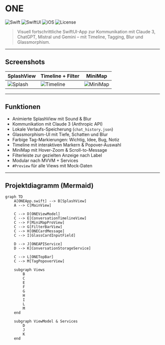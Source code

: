 # ONE

![Swift](https://img.shields.io/badge/Swift-5.10-00bfa6?logo=swift&logoColor=black)
![SwiftUI](https://img.shields.io/badge/SwiftUI-5.0-00bfa6?logo=swift&logoColor=black)
![iOS](https://img.shields.io/badge/iOS-17%2B-00bfa6?logo=apple&logoColor=black)
![License](https://img.shields.io/badge/Lizenz-CC0_1.0-00bfa6?logo=open-source-initiative&logoColor=black)

> Visuell fortschrittliche SwiftUI-App zur Kommunikation mit Claude 3, ChatGPT, Mistral und Gemini – mit Timeline, Tagging, Blur und Glassmorphism.

---

## Screenshots

| SplashView                     | Timeline + Filter               | MiniMap                       |
|--------------------------------|----------------------------------|-------------------------------|
| ![Splash](media/one_splash.png) | ![Timeline](media/one_timeline.png) | ![MiniMap](media/one_minimap.png) |

---

## Funktionen

- Animierte SplashView mit Sound & Blur
- Kommunikation mit Claude 3 (Anthropic API)
- Lokale Verlaufs-Speicherung (`chat_history.json`)
- Glassmorphism-UI mit Tiefe, Schatten und Blur
- Farbige Tag-Markierungen: Wichtig, Idee, Bug, Notiz
- Timeline mit interaktiven Markern & Popover-Auswahl
- MiniMap mit Hover-Zoom & Scroll-to-Message
- Filterleiste zur gezielten Anzeige nach Label
- Modular nach MVVM + Services
- `#Preview` für alle Views mit Mock-Daten

---

## Projektdiagramm (Mermaid)

```mermaid
graph TD
    A[ONEApp.swift] --> B[SplashView]
    A --> C[MainView]

    C --> D[ONEViewModel]
    C --> E[ConversationTimelineView]
    C --> F[MiniMapProView]
    C --> G[FilterBarView]
    C --> H[ONECardMessage]
    C --> I[GlassCardInputField]

    D --> J[ONEAPIService]
    D --> K[ConversationStorageService]

    C --> L[ONETopBar]
    C --> M[TagPopoverView]

    subgraph Views
        B
        C
        E
        F
        G
        H
        I
        L
        M
    end

    subgraph ViewModel & Services
        D
        J
        K
    end
